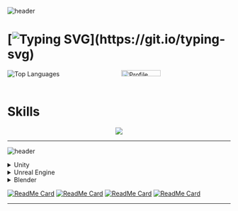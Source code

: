 
![header](https://capsule-render.vercel.app/api?type=waving&height=200&color=timeGradient&text=Serkan%20Kılıç&fontAlign=75&reversal=true&section=header&fontAlignY=40&descAlign=92&descSize=50&descAlignY=60&textBg=false&animation=twinkling)
# [![Typing SVG](https://readme-typing-svg.demolab.com?font=Fira+Code&size=50&duration=3000&pause=3000&color=3CEBF7&width=1500&height=100&lines=Hello+everyone!;I'm+a+game+developer+and+technical+artist.)](https://git.io/typing-svg)
<!--
I'm a game developer and technical artist.-->

 <!--![LinkedIn](https://skillicons.dev/icons?i=linkedin) [LinkedIn](https://www.linkedin.com/in/serkan-klc)-->


<!--[![GitHub Streak](https://streak-stats.demolab.com?user=Serkan-K&theme=github-dark&hide_border=true&border_radius=5)](https://git.io/streak-stats)-->
<!--[![Top Langs](https://github-readme-stats.vercel.app/api/top-langs/?username=Serkan-K&layout=compact&theme=github_dark&&hide_border=true&border_radius=5,hide=kotlin,swift,objective-c)](https://github.com/Serkan-K)-->
<!--<img src="https://github-readme-stats.vercel.app/api/top-langs?username=Serkan-K&show_icons=true&locale=en&layout=compact&theme=github_dark&hide_border=true&border_radius=5" alt="ovi" />
<img src="http://github-profile-summary-cards.vercel.app/api/cards/profile-details?username=Serkan-K&theme=github_dark" style="width: 400px;" />
<!--![](http://github-profile-summary-cards.vercel.app/api/cards/profile-details?username=Serkan-K&theme=github_dark)-->
<!--[![GitHub stats](https://github-readme-stats.vercel.app/api?username=Serkan-K&show_icons=true&theme=github_dark&hide_border=true&border_radius=5)-->

<div style="display: grid; grid-template-columns: repeat(2, 1fr); grid-gap: 10px;">
    <img src="http://github-profile-summary-cards.vercel.app/api/cards/repos-per-language?username=Serkan-K&theme=github_dark" alt="Top Languages" />
    <img src="http://github-profile-summary-cards.vercel.app/api/cards/profile-details?username=Serkan-K&theme=github_dark" style="width: 60%; max-width: 500px;" alt="Profile Summary" />
</div>


<!--

<div style="display: grid; grid-template-columns: repeat(2, 1fr); grid-gap: 10px;">
    <img src="https://github-readme-stats.vercel.app/api/top-langs?username=Serkan-K&show_icons=true&locale=en&layout=compact&theme=github_dark&hide_border=true&border_radius=5" alt="Top Languages" />
    <img src="http://github-profile-summary-cards.vercel.app/api/cards/profile-details?username=Serkan-K&theme=github_dark" style="width: 500px;" alt="Profile Summary" />
</div>
![](http://github-profile-summary-cards.vercel.app/api/cards/repos-per-language?username=Serkan-K&theme=github_dark)

-->


# Skills
<p align="center">
  <a href="https://github.com/Serkan-K?tab=repositories">
    <img src="https://skillicons.dev/icons?i=,github,cs,cpp,py,html,css,,unity,blender,unreal,visualstudio,&perline=20" />
  </a>
</p>


<!--<img src="https://komarev.com/ghpvc/?username=Serkan-K&color=brightgreen" alt="watching_count" />-->

<!--
- - - -
[<img src='https://cdn.jsdelivr.net/npm/simple-icons@3.0.1/icons/github.svg' alt='github' height='40'>](https://github.com/Serkan-K)  [<img src='https://cdn.jsdelivr.net/npm/simple-icons@3.0.1/icons/linkedin.svg' alt='linkedin' height='40'>](https://www.linkedin.com/in/serkan-klc/)  [<img src='https://cdn.jsdelivr.net/npm/simple-icons@3.0.1/icons/adobelightroomclassic.svg' alt='adobelightroomclassic' height='40'>](a)  [<img src='https://cdn.jsdelivr.net/npm/simple-icons@3.0.1/icons/blender.svg' alt='blender' height='40'>](a)  [<img src='https://cdn.jsdelivr.net/npm/simple-icons@3.0.1/icons/unity.svg' alt='unity' height='40'>](a)  [<img src='https://cdn.jsdelivr.net/npm/simple-icons@3.0.1/icons/unrealengine.svg' alt='unrealengine' height='40'>](a)  [<img src='https://cdn.jsdelivr.net/npm/simple-icons@3.0.1/icons/visualstudio.svg' alt='visualstudio' height='40'>](a)  
-->


- - -
![header](https://capsule-render.vercel.app/api?type=transparent&height=70&color=timeGradient&text=Projects&fontColor=00FFFF&stroke=000000&reversal=false&section=header&animation=twinkling&fontSize=40&strokeWidth=0)


<details>
           <summary> Unity </summary>
           <p> - Unity </p>
</details>
<details>
           <summary> Unreal Engine </summary>
           <p> - Unreal Engine </p>
</details>
<details>
           <summary> Blender </summary>
           <p> - Blender </p>
</details> </p>
</details>

[![ReadMe Card](https://github-readme-stats.vercel.app/api/pin/?username=Serkan-K&repo=Unity_48)](https://github.com/Serkan-K/Unity_48)
[![ReadMe Card](https://github-readme-stats.vercel.app/api/pin/?username=Serkan-K&repo=Son-dakikaci)](https://github.com/Serkan-K/Son-dakikaci)
[![ReadMe Card](https://github-readme-stats.vercel.app/api/pin/?username=Serkan-K&repo=Ruhiz)](hhttps://github.com/Serkan-K/Ruhiz)
[![ReadMe Card](https://github-readme-stats.vercel.app/api/pin/?username=Serkan-K&repo=Projects---PHYS-200)](https://github.com/Serkan-K/Projects---PHYS-200)

- - - -


<!--
**Serkan-K/Serkan-K** is a ✨ _special_ ✨ repository because its `README.md` (this file) appears on your GitHub profile.

Here are some ideas to get you started:

- 🔭 I’m currently working on ...
- 🌱 I’m currently learning ...
- 👯 I’m looking to collaborate on ...
- 🤔 I’m looking for help with ...
- 💬 Ask me about ...
- 📫 How to reach me: ...
- 😄 Pronouns: ...
- ⚡ Fun fact: ...
-->

